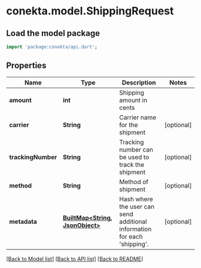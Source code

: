 # conekta.model.ShippingRequest

## Load the model package
```dart
import 'package:conekta/api.dart';
```

## Properties
Name | Type | Description | Notes
------------ | ------------- | ------------- | -------------
**amount** | **int** | Shipping amount in cents | 
**carrier** | **String** | Carrier name for the shipment | [optional] 
**trackingNumber** | **String** | Tracking number can be used to track the shipment | [optional] 
**method** | **String** | Method of shipment | [optional] 
**metadata** | [**BuiltMap&lt;String, JsonObject&gt;**](JsonObject.md) | Hash where the user can send additional information for each 'shipping'. | [optional] 

[[Back to Model list]](../README.md#documentation-for-models) [[Back to API list]](../README.md#documentation-for-api-endpoints) [[Back to README]](../README.md)


